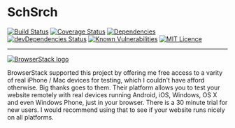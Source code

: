 # SchSrch

[![Build Status](https://travis-ci.org/micromaomao/schsrch.svg?branch=master)](https://travis-ci.org/micromaomao/schsrch)
[![Coverage Status](https://coveralls.io/repos/github/micromaomao/schsrch/badge.svg?branch=dev)](https://coveralls.io/github/micromaomao/schsrch?branch=dev)
[![Dependencies](https://david-dm.org/micromaomao/schsrch.svg)](https://david-dm.org/micromaomao/schsrch)
[![devDependencies Status](https://david-dm.org/micromaomao/schsrch/dev-status.svg)](https://david-dm.org/micromaomao/schsrch?type=dev)
[![Known Vulnerabilities](https://snyk.io/test/github/micromaomao/schsrch/badge.svg)](https://snyk.io/test/github/micromaomao/schsrch)
[![MIT Licence](https://badges.frapsoft.com/os/mit/mit.svg?v=103)](https://opensource.org/licenses/mit-license.php)

----

[![BrowserStack logo](https://bstacksupport.zendesk.com/attachments/token/bueUNYiYxIt9MAgcZtTTLFS59/?name=Logo-01.svg)](https://www.browserstack.com/)

BrowserStack supported this project by offering me free access to a varity of real iPhone / Mac devices for testing, which I couldn't have afford otherwise. Big thanks goes to them.
Their platform allows you to test your website remotely with real devices running Android, iOS, Windows, OS X and even Windows Phone, just in your browser.
There is a 30 minute trial for new users. I would recommend using that to see if your website runs nicely on all platforms.
